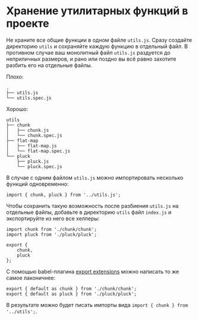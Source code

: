 # Хранение утилитарных функций в проекте

Не храните все общие функции в одном файле `utils.js`. Сразу создайте директорию `utils` и сохраняйте каждую функцию в отдельный файл. В противном случае ваш монолитный файл `utils.js` раздуется до неприличных размеров, и рано или поздно вы всё равно захотите разбить его на отдельные файлы.

Плохо:

```
.
├── utils.js
└── utils.spec.js
```

Хорошо:

```
utils
├── chunk
│   ├── chunk.js
│   └── chunk.spec.js
├── flat-map
│   ├── flat-map.js
│   └── flat-map.spec.js
└── pluck
    ├── pluck.js
    └── pluck.spec.js
```

В случае с одним файлом `utils.js` можно импортировать несколько функций одновременно:

```
import { chunk, pluck } from '../utils.js';
```

Чтобы сохранить такую возможность после разбиения `utils.js` на отдельные файлы, добавьте в директорию `utils` файл `index.js` и экспортируйте из него все хелперы:

```
import chunk from './chunk/chunk';
import pluck from './pluck/pluck';

export {
	chunk,
	pluck
};
```

С помощью babel-плагина [export extensions](https://babeljs.io/docs/plugins/transform-export-extensions/) можно написать то же самое лаконичнее:

```
export { default as chunk } from './chunk/chunk';
export { default as pluck } from './pluck/pluck';
```

В результате можно будет писать импорты вида `import { chunk } from '../utils';`.

